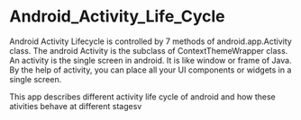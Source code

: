 # Android_Activity_Life_Cycle
Android Activity Lifecycle is controlled by 7 methods of android.app.Activity class. The android Activity is the subclass of ContextThemeWrapper class.
An activity is the single screen in android. It is like window or frame of Java.
By the help of activity, you can place all your UI components or widgets in a single screen.

This app describes different activity life cycle of android and how these ativities behave at different stagesv
